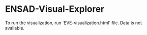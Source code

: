 # ENSAD-Visual-Explorer

To run the visualization, run 'EVE-visualization.html' file.
Data is not available.
